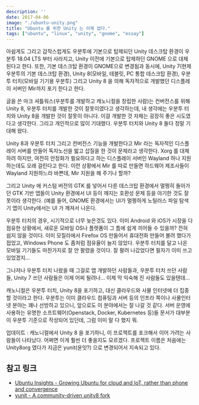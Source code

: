 ```yaml
---
description: ''
date: 2017-04-06
image: "./ubuntu-unity.png"
title: "Ubuntu 를 위한 Unity 는 이제 없다."
tags: ["ubuntu", "linux", "unity", "gnome", "essay"]
---
```


아쉽게도 그리고 갑작스럽게도 우분투에 기본으로 탑제되던 Unity 데스크탑 환경이 우분투 18.04 LTS 부터 사라지고,
Unity 이전에 기본으로 탑제하던 GNOME 으로 대체된다고 한다.
또한, 기본 데스크탑 환경이 GNOME으로 변경됨과 동시에, Unity 7(현제 우분투의 기본 데스크탑 환경), Unity 8(모바일, 테블릿, PC 통합 데스크탑 환경), 우분투 터치(모바일 기기용 우분투) 그리고 Unity 8 을 의해 독자적으로 개발했던 디스플레이 서버인 Mir까지 포기 한다고 한다.

글을 쓴 마크 셔틀워스(우분투를 개발하고 캐노니컬을 창립한 사람)는 컨버전스를 위해 Unity 8, 우분투 터치를 개발한 것이 잘못이였다고 생각하는데,
내 생각에는 우분투 터치와 Unity 8을 개발한 것이 잘못이 아니다. 이걸 개발한 것 자체는 굉장히 좋은 시도였다고 생각한다.
그리고 개인적으로 많이 기대했다. 우분투 터치와 Unity 8 둘다 정말 기대해 왔다.

Unity 8과 우분투 터치 그리고 컨버전스 기능을 개발한다고 Mir 라는 독자적인 디스플레이 서버를 만들어 독자노선을 밟고 삽질을 한 것이 문제라고 생각한다.
Xorg 를 대체하려 하지만, 여전히 안정화가 필요하다고 하는 디스플레이 서버인 Wayland 하나 지원하는데도 오래 걸린다고 한다.
이런 상황에서 Mir 를 따로 만들면 하드웨어 제조사들이 Wayland 지원하느라 바쁜데, Mir 지원을 해 주기나 할까?

그리고 Unity 에 커스텀 버전의 GTK 를 넣어서 다른 데스크탑 환경에서 멀쩡히 돌아가던 GTK 기반 앱들이
Unity 환경에서 UI 등이 깨지는 호환성 문제 등을 야기한 것도 잘못이라 생각한다.
(예를 들어, GNOME 환경에서는 UI가 멀쩡하게 노틸러스 파일 탐색기 앱이 Unity에서는 UI 가 깨져서 나온다.

우분투 터치의 경우, 시기적으로 너무 늦은것도 있다. 이미 Android 와 iOS가 시장을 다 점유한 상황에서, 새로운 모바일 OS나 플렛폼이 그 틈에 쉽게 끼어들 수 있을까?
전혀 쉽지 않을 것이다. 이미 모질라에서 Firefox OS 만들어서 휴대전화 만들어 볼려 했다가 접었고, Windows Phone 도 좀처럼 점유율이 늘지 않았다.
우분투 터치를 달고 나온 모바일 기기들도 마찬가지로 잘 안 팔렸을 것이다. 잘 팔려 나갔었다면 필자가 이미 쓰고 있었겠지...

그나저나 우분투 터치 나왔을 때 그걸로 앱 개발하던 사람들과, 우분투 터치 쓰던 사람들, Unity 7 쓰던 사람들은 이제 어찌 될려나... 이제 막 익숙해 진 사람들도 있을텐데...

캐노니컬은 우분투 터치, Unity 8을 포기하고, 대신 클라우드와 사물 인터넷에 더 집중할 것이라고 한다.
우분투는 이미 클라우드 컴퓨팅과 서버 등의 인프라 쪽이나 사물인터넷 분야는 꽤나 선방하고 있으니, 앞으로도 이 분야에서는 잘 나갈 것 같다.
서버 운영에 사용하는 유명한 소프트웨어(Openstack, Docker, Kubernetes 등)들 문서가 대부분이 우분투 기준으로 작성되어 있던데, 그럼 이미 말 다 했지 뭐.

업데이트 : 캐노니컬에서 Unity 8 을 포기하니, 이 프로젝트를 포크해서 이어 가려는 사람들이 나타났다. 어쩌면 이게 훨씬 더 좋을지도 모르겠다. 프로젝트 이름은 처음에는 Unity8org 였다가 지금은 yunit(윤잇?) 으로 변경되어서 지속되고 있다.

## 참고 링크

- [Ubuntu Insights - Growing Ubuntu for cloud and IoT, rather than phone and convergence](https://insights.ubuntu.com/2017/04/05/growing-ubuntu-for-cloud-and-iot-rather-than-phone-and-convergence/)
- [yunit - A community-driven unity8 fork](https://yunit.io/)
